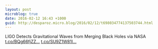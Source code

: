 ```yaml
---
layout: post
microblog: true
date: 2016-02-12 16:43 +1000
guid: http://desparoz.micro.blog/2016/02/12/t698034774137503744.html
---
```

LIGO Detects Gravitational Waves from Merging Black Holes via NASA [t.co/BQg66fjZZ...](https://t.co/BQg66fjZZG) [t.co/SU9Z1W81I...](https://t.co/SU9Z1W81IR)
